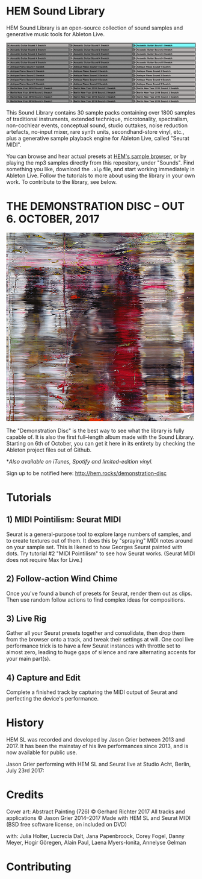 # HEM Sound Library

HEM Sound Library is an open-source collection of sound samples and generative music tools for Ableton Live.

!["Picture of the wind chime."](Misc/readme/chime.gif "Picture of the wind chime.")

This Sound Library contains 30 sample packs containing over 1800 samples of traditional instruments, extended technique, microtonality, spectralism, non-cochlear events, conceptual sound, studio outtakes, noise reduction artefacts, no-input mixer, rare synth units, secondhand-store vinyl, etc., plus a generative sample playback engine for Ableton Live, called "Seurat MIDI".

You can browse and hear actual presets at [HEM's sample browser](https://hem.rocks/sl), or by playing the mp3 samples directly from this repository, under "Sounds". Find something you like, download the `.alp` file, and start working immediately in Ableton Live. Follow the tutorials to more about using the library in your own work. To contribute to the library, see below.

# THE DEMONSTRATION DISC – OUT 6. OCTOBER, 2017

!["The album cover."](Misc/readme/dd-cover-500.jpg "The album cover.")

The "Demonstration Disc" is the best way to see what the library is fully capable of. It is also the first full–length album made with the Sound Library. Starting on 6th of October, you can get it here in its entirety by checking the Ableton project files out of Github.

\*_Also available on iTunes, Spotify and limited-edition vinyl._

Sign up to be notified here: http://hem.rocks/demonstration-disc

# Tutorials

## 1) MIDI Pointilism: Seurat MIDI

Seurat is a general-purpose tool to explore large numbers of samples, and to create textures out of them. It does this by "spraying" MIDI notes around on your sample set.  This is likened to how Georges Seurat painted with dots. Try tutorial #2 "MIDI Pointilism" to see how Seurat works. (Seurat MIDI does not require Max for Live.)

## 2) Follow-action Wind Chime

Once you've found a bunch of presets for Seurat, render them out as clips. Then use random follow actions to find complex ideas for compositions.

## 3) Live Rig

Gather all your Seurat presets together and consolidate, then drop them from the browser onto a track, and tweak their settings at will. One cool live performance trick is to have a few Seurat instances with throttle set to almost zero, leading to huge gaps of silence and rare alternating accents for your main part(s).

## 4) Capture and Edit

Complete a finished track by capturing the MIDI output of Seurat and perfecting the device's performance.

# History

HEM SL was recorded and developed by Jason Grier between 2013 and 2017. It has been the  mainstay of his live performances since 2013, and is now available for public use.

Jason Grier performing with HEM SL and Seurat live at Studio Acht, Berlin, July 23rd 2017:

# Credits

Cover art: Abstract Painting (726) © Gerhard Richter 2017
All tracks and applications © Jason Grier 2014–2017
Made with HEM SL and Seurat MIDI (BSD free software license, on included on DVD)

with: Julia Holter, Lucrecia Dalt, Jana Papenbroock, Corey Fogel, Danny Meyer, Hogir Göregen, Alain Paul, Laena Myers-Ionita, Annelyse Gelman

# Contributing
